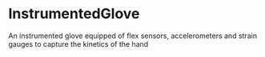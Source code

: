 # InstrumentedGlove
An instrumented glove equipped of flex sensors, accelerometers and strain gauges to capture the kinetics of the hand 
